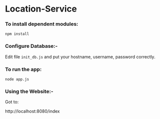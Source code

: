 # Location-Service
### To install dependent modules:

`npm install`

### Configure Database:-
Edit file `init_db.js` and put your hostname,  username,  password correctly.

### To run the app:

`node app.js`

### Using the Website:-

Got to:

http://localhost:8080/index


